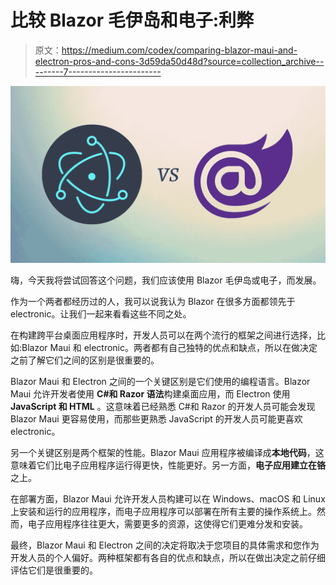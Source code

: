 # 比较 Blazor 毛伊岛和电子:利弊

> 原文：<https://medium.com/codex/comparing-blazor-maui-and-electron-pros-and-cons-3d59da50d48d?source=collection_archive---------7----------------------->

![](img/f5ac337b692e5bbb50b89d24e99dc011.png)

嗨，今天我将尝试回答这个问题，我们应该使用 Blazor 毛伊岛或电子，而发展。

作为一个两者都经历过的人，我可以说我认为 Blazor 在很多方面都领先于 electronic。让我们一起来看看这些不同之处。

在构建跨平台桌面应用程序时，开发人员可以在两个流行的框架之间进行选择，比如:Blazor Maui 和 electronic。两者都有自己独特的优点和缺点，所以在做决定之前了解它们之间的区别是很重要的。

Blazor Maui 和 Electron 之间的一个关键区别是它们使用的编程语言。Blazor Maui 允许开发者使用 **C#和 Razor 语法**构建桌面应用，而 Electron 使用 **JavaScript 和 HTML** 。这意味着已经熟悉 C#和 Razor 的开发人员可能会发现 Blazor Maui 更容易使用，而那些更熟悉 JavaScript 的开发人员可能更喜欢 electronic。

另一个关键区别是两个框架的性能。Blazor Maui 应用程序被编译成**本地代码**，这意味着它们比电子应用程序运行得更快，性能更好。另一方面，**电子应用建立在铬**之上。

在部署方面，Blazor Maui 允许开发人员构建可以在 Windows、macOS 和 Linux 上安装和运行的应用程序，而电子应用程序可以部署在所有主要的操作系统上。然而，电子应用程序往往更大，需要更多的资源，这使得它们更难分发和安装。

最终，Blazor Maui 和 Electron 之间的决定将取决于您项目的具体需求和您作为开发人员的个人偏好。两种框架都有各自的优点和缺点，所以在做出决定之前仔细评估它们是很重要的。